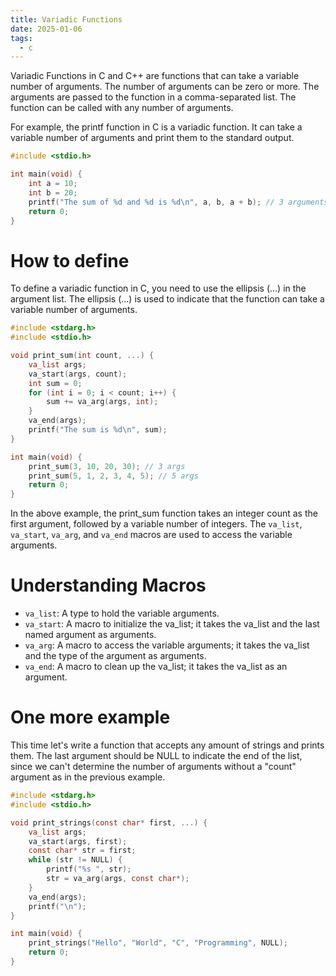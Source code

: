 ```yaml
---
title: Variadic Functions
date: 2025-01-06
tags:
  - c
---
```


Variadic Functions in C and C++ are functions that can take a variable number of arguments. The number of arguments can be zero or more. The arguments are passed to the function in a comma-separated list. The function can be called with any number of arguments.

For example, the printf function in C is a variadic function. It can take a variable number of arguments and print them to the standard output.
```c
#include <stdio.h>

int main(void) {
    int a = 10;
    int b = 20;
    printf("The sum of %d and %d is %d\n", a, b, a + b); // 3 arguments
    return 0;
}
```

# How to define
To define a variadic function in C, you need to use the ellipsis (...) in the argument list. The ellipsis (...) is used to indicate that the function can take a variable number of arguments.
```c
#include <stdarg.h>
#include <stdio.h>

void print_sum(int count, ...) {
    va_list args;
    va_start(args, count);
    int sum = 0;
    for (int i = 0; i < count; i++) {
        sum += va_arg(args, int);
    }
    va_end(args);
    printf("The sum is %d\n", sum);
}

int main(void) {
    print_sum(3, 10, 20, 30); // 3 args
    print_sum(5, 1, 2, 3, 4, 5); // 5 args
    return 0;
}
```
In the above example, the print_sum function takes an integer count as the first argument, followed by a variable number of integers. The `va_list`, `va_start`, `va_arg`, and `va_end` macros are used to access the variable arguments.

# Understanding Macros
- `va_list`: A type to hold the variable arguments.
- `va_start`: A macro to initialize the va_list; it takes the va_list and the last named argument as arguments.
- `va_arg`: A macro to access the variable arguments; it takes the va_list and the type of the argument as arguments.
- `va_end`: A macro to clean up the va_list; it takes the va_list as an argument.

# One more example

This time let's write a function that accepts any amount of strings and prints them. The last argument should be NULL to indicate the end of the list, since we can't determine the number of arguments without a "count" argument as in the previous example.

```c
#include <stdarg.h>
#include <stdio.h>

void print_strings(const char* first, ...) {
    va_list args;
    va_start(args, first);
    const char* str = first;
    while (str != NULL) {
        printf("%s ", str);
        str = va_arg(args, const char*);
    }
    va_end(args);
    printf("\n");
}

int main(void) {
    print_strings("Hello", "World", "C", "Programming", NULL);
    return 0;
}
```